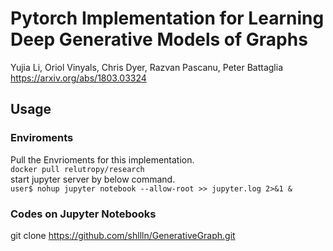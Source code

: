 # Pytorch Implementation for Learning Deep Generative Models of Graphs
Yujia Li, Oriol Vinyals, Chris Dyer, Razvan Pascanu, Peter Battaglia
https://arxiv.org/abs/1803.03324

## Usage

### Enviroments
Pull the Envrioments for this implementation.  
`docker pull relutropy/research`  
start jupyter server by below command.  
`user$ nohup jupyter notebook --allow-root >> jupyter.log 2>&1 &`  
### Codes on Jupyter Notebooks
git clone https://github.com/shllln/GenerativeGraph.git  
